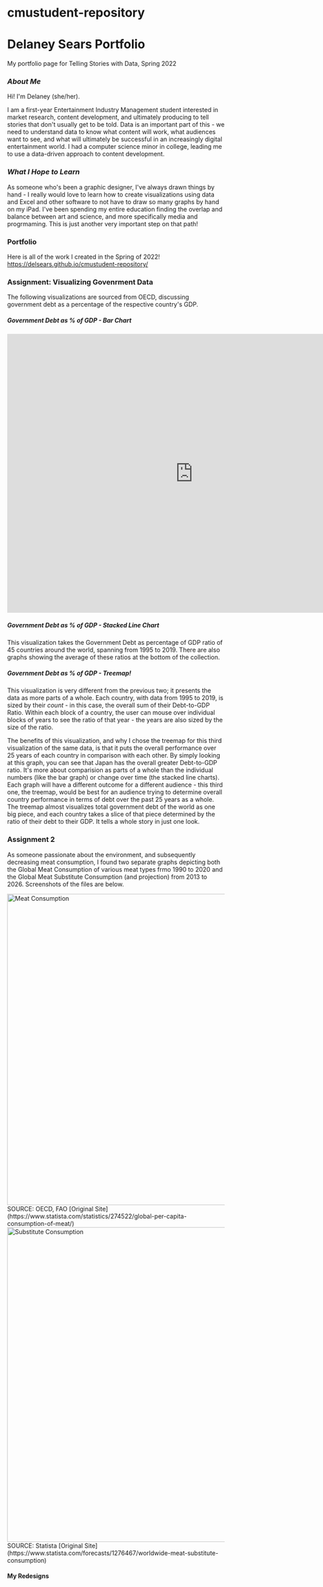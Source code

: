 # cmustudent-repository
# **Delaney Sears Portfolio**
My portfolio page for Telling Stories with Data, Spring 2022

### *About Me*
Hi! I'm Delaney (she/her). 

I am a first-year Entertainment Industry Management student interested in market research, content development, and ultimately producing to tell stories that don't usually get to be told. Data is an important part of this - we need to understand data to know what content will work, what audiences want to see, and what will ultimately be successful in an increasingly digital entertainment world. I had a computer science minor in college, leading me to use a data-driven approach to content development.

### *What I Hope to Learn*
As someone who's been a graphic designer, I've always drawn things by hand - I really would love to learn how to create visualizations using data and Excel and other software to not have to draw so many graphs by hand on my iPad. I've been spending my entire education finding the overlap and balance between art and science, and more specifically media and progrmaming. This is just another very important step on that path! 

### Portfolio 
Here is all of the work I created in the Spring of 2022! 
https://delsears.github.io/cmustudent-repository/ 

### Assignment: Visualizing Govenrment Data
The following visualizations are sourced from OECD, discussing government debt as a percentage of the respective country's GDP. 

##### *Government Debt as % of GDP - Bar Chart* 

<iframe src="https://data.oecd.org/chart/6BjA" width="860" height="645" style="border: 0" mozallowfullscreen="true" webkitallowfullscreen="true" allowfullscreen="true"><a href="https://data.oecd.org/chart/6BjA" target="_blank">OECD Chart: General government debt, Total, % of GDP, Annual, 2020</a></iframe>

##### *Government Debt as % of GDP - Stacked Line Chart*
This visualization takes the Government Debt as percentage of GDP ratio of 45 countries around the world, spanning from 1995 to 2019. There are also graphs showing the average of these ratios at the bottom of the collection. 

<div class="flourish-embed flourish-chart" data-src="visualisation/8563088"><script src="https://public.flourish.studio/resources/embed.js"></script></div>

##### *Government Debt as % of GDP - Treemap!*
This visualization is very different from the previous two; it presents the data as more parts of a whole. Each country, with data from 1995 to 2019, is sized by their *count* - in this case, the overall sum of their Debt-to-GDP Ratio. Within each block of a country, the user can mouse over individual blocks of years to see the ratio of that year - the years are also sized by the size of the ratio. 

The benefits of this visualization, and why I chose the treemap for this third visualization of the same data, is that it puts the overall performance over 25 years of each country in comparison with each other. By simply looking at this graph, you can see that Japan has the overall greater Debt-to-GDP ratio. It's more about comparision as parts of a whole than the individual numbers (like the bar graph) or change over time (the stacked line charts). Each graph will have a different outcome for a different audience - this third one, the treemap, would be best for an audience trying to determine overall country performance in terms of debt over the past 25 years as a whole. The treemap almost visualizes total government debt of the world as one big piece, and each country takes a slice of that piece determined by the ratio of their debt to their GDP. It tells a whole story in just one look. 

<div class="flourish-embed flourish-hierarchy" data-src="visualisation/8563257"><script src="https://public.flourish.studio/resources/embed.js"></script></div>

### **Assignment 2**

As someone passionate about the environment, and subsequently decreasing meat consumption, I found two separate graphs depicting both the Global Meat Consumption of various meat types frmo 1990 to 2020 and the Global Meat Substitute Consumption (and projection) from 2013 to 2026. Screenshots of the files are below. 

<img width="720" alt="Meat Consumption" src="https://user-images.githubusercontent.com/97906084/152657276-f2678c91-248d-4785-853a-8606de6ec387.png">
SOURCE: OECD, FAO
[Original Site](https://www.statista.com/statistics/274522/global-per-capita-consumption-of-meat/) 
<img width="728" alt="Substitute Consumption" src="https://user-images.githubusercontent.com/97906084/152657285-714e4247-e473-4a84-ba91-7fb4d560d3db.png">
SOURCE: Statista
[Original Site](https://www.statista.com/forecasts/1276467/worldwide-meat-substitute-consumption)

#### **My Redesigns**
<div class='tableauPlaceholder' id='viz1644177951772' style='position: relative'><object class='tableauViz'  style='display:none;'><param name='host_url' value='https%3A%2F%2Fpublic.tableau.com%2F' /> <param name='embed_code_version' value='3' /> <param name='site_root' value='' /><param name='name' value='Assignment2_16441779374530&#47;Sheet1' /><param name='tabs' value='no' /><param name='toolbar' value='yes' /><param name='animate_transition' value='yes' /><param name='display_static_image' value='yes' /><param name='display_spinner' value='yes' /><param name='display_overlay' value='yes' /><param name='display_count' value='yes' /><param name='language' value='en-US' /><param name='filter' value='publish=yes' /></object></div>                <script type='text/javascript'>                 ;   var divElement = document.getElementById('viz1644177951772');                    var vizElement = divElement.getElementsByTagName('object')[0];                    vizElement.style.width='100%';vizElement.style.height=(divElement.offsetWidth*0.75)+'px';                    var scriptElement = document.createElement('script');                    scriptElement.src = 'https://public.tableau.com/javascripts/api/viz_v1.js';                    vizElement.parentNode.insertBefore(scriptElement, vizElement);                </script>


<div class='tableauPlaceholder' id='viz1644178031185' style='position: relative'><object class='tableauViz'  style='display:none;'><param name='host_url' value='https%3A%2F%2Fpublic.tableau.com%2F' /> <param name='embed_code_version' value='3' /> <param name='site_root' value='' /><param name='name' value='Assignment2-Circles&#47;Sheet13' /><param name='tabs' value='no' /><param name='toolbar' value='yes' /><param name='animate_transition' value='yes' /><param name='display_static_image' value='yes' /><param name='display_spinner' value='yes' /><param name='display_overlay' value='yes' /><param name='display_count' value='yes' /><param name='language' value='en-US' /><param name='filter' value='publish=yes' /></object></div>                <script type='text/javascript'>                   ; var divElement = document.getElementById('viz1644178031185');                    var vizElement = divElement.getElementsByTagName('object')[0];                    vizElement.style.width='100%';vizElement.style.height=(divElement.offsetWidth*0.75)+'px';                    var scriptElement = document.createElement('script');                    scriptElement.src = 'https://public.tableau.com/javascripts/api/viz_v1.js';                    vizElement.parentNode.insertBefore(scriptElement, vizElement);                </script>
